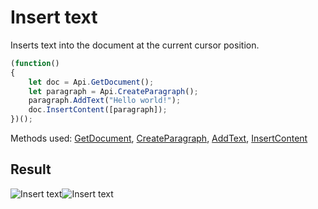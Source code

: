 # Insert text

Inserts text into the document at the current cursor position.

<!-- This code snippet is shown in the screenshot. -->

<!-- eslint-skip -->

``` ts
(function()
{
    let doc = Api.GetDocument();
    let paragraph = Api.CreateParagraph();
    paragraph.AddText("Hello world!");
    doc.InsertContent([paragraph]);
})();
```

Methods used: [GetDocument](../../../docs/office-api/usage-api/text-document-api/Api/Methods/GetDocument.md), [CreateParagraph](../../../docs/office-api/usage-api/text-document-api/Api/Methods/CreateParagraph.md), [AddText](../../../docs/office-api/usage-api/text-document-api/ApiParagraph/Methods/AddText.md), [InsertContent](../../../docs/office-api/usage-api/text-document-api/ApiDocument/Methods/InsertContent.md)

## Result

![Insert text](/assets/images/plugins/macro-window.png#gh-light-mode-only)![Insert text](/assets/images/plugins/macro-window.dark.png#gh-dark-mode-only)
